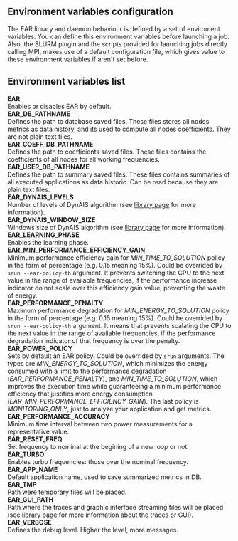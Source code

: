 Environment variables configuration
-----------------------------------
The EAR library and daemon behaviour is defined by a set of enviroment variables. You can define this environment variables before launching a job. Also, the SLURM plugin and the scripts provided for launching jobs directly calling MPI, makes use of a default configuration file, which gives value to these environment variables if aren't set before.

Environment variables list
--------------------------
**EAR**<br />
Enables or disables EAR by default.<br />
**EAR_DB_PATHNAME**<br />
Defines the path to database saved files. These files stores all nodes metrics as data history, and its used to compute  all nodes coefficients. They are not plain text files.<br />
**EAR_COEFF_DB_PATHNAME**<br />
Defines the path to coefficients saved files. These files contains the coefficients of all nodes for all working frequencies.<br />
**EAR_USER_DB_PATHNAME**<br />
Defines the path to summary saved files. These files contains summaries of all executed applications as data historic. Can be read because they are plain text files.<br />
**EAR_DYNAIS_LEVELS**<br />
Number of levels of DynAIS algorithm (see [library page](https://github.com/BarcelonaSupercomputingCenter/EAR/blob/development/ear_lib/README.md) for more information).<br />
**EAR_DYNAIS_WINDOW_SIZE**<br />
Windows size of DynAIS algorithm (see [library page](https://github.com/BarcelonaSupercomputingCenter/EAR/blob/development/ear_lib/README.md) for more information).<br />
**EAR_LEARNING_PHASE**<br />
Enables the learning phase.<br />
**EAR_MIN_PERFORMANCE_EFFICIENCY_GAIN**<br />
Minimum performance efficiency gain for *MIN_TIME_TO_SOLUTION* policy in the form of percentage (e.g. 0.15 meaning 15%). Could be overrided by `srun --ear-policy-th` argument. It prevents switching the CPU to the next value in the range of available frequencies, if the performance increase indicator do not scale over this efficiency gain value, preventing the waste of energy.<br />
**EAR_PERFORMANCE_PENALTY**<br />
Maximum performance degradation for *MIN_ENERGY_TO_SOLUTION* policy in the form of percentage (e.g. 0.15 meaning 15%). Could be overrided by `srun --ear-policy-th` argument. It means that prevents scalating the CPU to the next value in the range of available frequencies, if the performance degradation indicator of that frequency is over the penalty.<br />
**EAR_POWER_POLICY**<br />
Sets by default an EAR policy. Could be overrided by `srun` arguments. The types are *MIN_ENERGY_TO_SOLUTION*, which minimizes the energy consumed with a limit to the performance degradation (*EAR_PERFORMANCE_PENALTY*), and *MIN_TIME_TO_SOLUTION*, which improves the execution time while guaranteeing a minimum performance efficiency that justifies more energy consumption (*EAR_MIN_PERFORMANCE_EFFICIENCY_GAIN*). The last policy is *MONITORING_ONLY*, just to analyze your application and get metrics.<br />
**EAR_PERFORMANCE_ACCURACY**<br />
Minimum time interval between two power measurements for a representative value.<br />
**EAR_RESET_FREQ**<br />
Set frequency to nominal at the begining of a new loop or not.<br />
**EAR_TURBO**<br />
Enables turbo frequencies: those over the nominal frequency.<br />
**EAR_APP_NAME**<br />
Default application name, used to save summarized metrics in DB.<br />
**EAR_TMP**<br />
Path were temporary files will be placed.<br />
**EAR_GUI_PATH**<br />
Path where the traces and graphic interface streaming files will be placed (see [library page](https://github.com/BarcelonaSupercomputingCenter/EAR/blob/development/ear_lib/README.md) for more information about the traces or GUI).<br />
**EAR_VERBOSE**<br />
Defines the debug level. Higher the level, more messages.<br />
